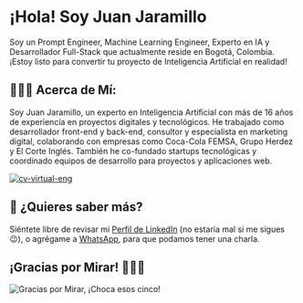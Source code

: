 # ¡Hola! Soy Juan Jaramillo

Soy un Prompt Engineer, Machine Learning Engineer, Experto en IA y Desarrollador Full-Stack que actualmente reside en Bogotá, Colombia. ¡Estoy listo para convertir tu proyecto de Inteligencia Artificial en realidad!

## 👨🏻‍💻 Acerca de Mí:

Soy Juan Jaramillo, un experto en Inteligencia Artificial con más de 16 años de experiencia en proyectos digitales y tecnológicos. He trabajado como desarrollador front-end y back-end, consultor y especialista en marketing digital, colaborando con empresas como Coca-Cola FEMSA, Grupo Herdez y El Corte Inglés. También he co-fundado startups tecnológicas y coordinado equipos de desarrollo para proyectos y aplicaciones web.

[![cv-virtual-eng](https://juan-jaramillo-ai-assets.s3.amazonaws.com/jjcontainer/og-image.webp)](https://juanjaramillo.tech)

## 👀 ¿Quieres saber más?

Siéntete libre de revisar mi [Perfil de LinkedIn](https://www.linkedin.com/in/juan-jaramillo-ai/) (no estaría mal si me sigues 😉), o agrégame a [WhatsApp](https://wa.link/mal08v), para que podamos tener una charla.

## ¡Gracias por Mirar! 🙋🏻‍♂️

![Gracias por Mirar, ¡Choca esos cinco!](https://content.codecademy.com/courses/learn-cpp/community-challenge/highfive.gif 'Gracias por Mirar, ¡Choca esos cinco!')
